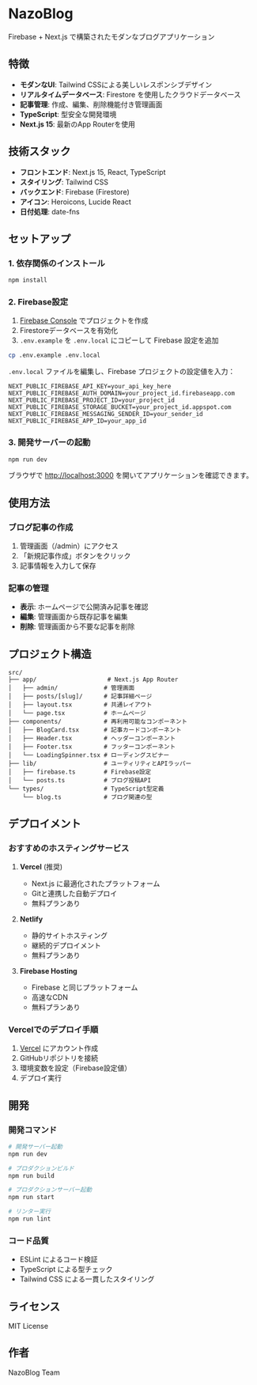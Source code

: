 # NazoBlog

Firebase + Next.js で構築されたモダンなブログアプリケーション

## 特徴

- **モダンなUI**: Tailwind CSSによる美しいレスポンシブデザイン
- **リアルタイムデータベース**: Firestore を使用したクラウドデータベース
- **記事管理**: 作成、編集、削除機能付き管理画面
- **TypeScript**: 型安全な開発環境
- **Next.js 15**: 最新のApp Routerを使用

## 技術スタック

- **フロントエンド**: Next.js 15, React, TypeScript
- **スタイリング**: Tailwind CSS
- **バックエンド**: Firebase (Firestore)
- **アイコン**: Heroicons, Lucide React
- **日付処理**: date-fns

## セットアップ

### 1. 依存関係のインストール

```bash
npm install
```

### 2. Firebase設定

1. [Firebase Console](https://console.firebase.google.com/) でプロジェクトを作成
2. Firestoreデータベースを有効化
3. `.env.example` を `.env.local` にコピーして Firebase 設定を追加

```bash
cp .env.example .env.local
```

`.env.local` ファイルを編集し、Firebase プロジェクトの設定値を入力：

```env
NEXT_PUBLIC_FIREBASE_API_KEY=your_api_key_here
NEXT_PUBLIC_FIREBASE_AUTH_DOMAIN=your_project_id.firebaseapp.com
NEXT_PUBLIC_FIREBASE_PROJECT_ID=your_project_id
NEXT_PUBLIC_FIREBASE_STORAGE_BUCKET=your_project_id.appspot.com
NEXT_PUBLIC_FIREBASE_MESSAGING_SENDER_ID=your_sender_id
NEXT_PUBLIC_FIREBASE_APP_ID=your_app_id
```

### 3. 開発サーバーの起動

```bash
npm run dev
```

ブラウザで [http://localhost:3000](http://localhost:3000) を開いてアプリケーションを確認できます。

## 使用方法

### ブログ記事の作成

1. 管理画面（/admin）にアクセス
2. 「新規記事作成」ボタンをクリック
3. 記事情報を入力して保存

### 記事の管理

- **表示**: ホームページで公開済み記事を確認
- **編集**: 管理画面から既存記事を編集
- **削除**: 管理画面から不要な記事を削除

## プロジェクト構造

```
src/
├── app/                    # Next.js App Router
│   ├── admin/             # 管理画面
│   ├── posts/[slug]/      # 記事詳細ページ
│   ├── layout.tsx         # 共通レイアウト
│   └── page.tsx           # ホームページ
├── components/            # 再利用可能なコンポーネント
│   ├── BlogCard.tsx       # 記事カードコンポーネント
│   ├── Header.tsx         # ヘッダーコンポーネント
│   ├── Footer.tsx         # フッターコンポーネント
│   └── LoadingSpinner.tsx # ローディングスピナー
├── lib/                   # ユーティリティとAPIラッパー
│   ├── firebase.ts        # Firebase設定
│   └── posts.ts           # ブログ投稿API
└── types/                 # TypeScript型定義
    └── blog.ts            # ブログ関連の型
```

## デプロイメント

### おすすめのホスティングサービス

1. **Vercel** (推奨)
   - Next.js に最適化されたプラットフォーム
   - Gitと連携した自動デプロイ
   - 無料プランあり

2. **Netlify**
   - 静的サイトホスティング
   - 継続的デプロイメント
   - 無料プランあり

3. **Firebase Hosting**
   - Firebase と同じプラットフォーム
   - 高速なCDN
   - 無料プランあり

### Vercelでのデプロイ手順

1. [Vercel](https://vercel.com) にアカウント作成
2. GitHubリポジトリを接続
3. 環境変数を設定（Firebase設定値）
4. デプロイ実行

## 開発

### 開発コマンド

```bash
# 開発サーバー起動
npm run dev

# プロダクションビルド
npm run build

# プロダクションサーバー起動
npm run start

# リンター実行
npm run lint
```

### コード品質

- ESLint によるコード検証
- TypeScript による型チェック
- Tailwind CSS による一貫したスタイリング

## ライセンス

MIT License

## 作者

NazoBlog Team
